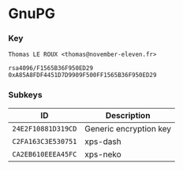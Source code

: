 # GnuPG


### Key

```
Thomas LE ROUX <thomas@november-eleven.fr>

rsa4096/F1565B36F950ED29
0xA85A8FDF4451D7D9909F500FF1565B36F950ED29
```

### Subkeys

| ID                 | Description                                             |
| ------------------ | ------------------------------------------------------- |
| `24E2F10881D319CD` | Generic encryption key                                  |
| `C2FA163C3E530751` | xps-dash                                                |
| `CA2EB610EEEA45FC` | xps-neko                                                |
